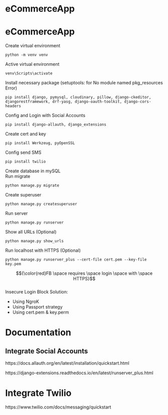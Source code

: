 # eCommerceApp
# eCommerceApp
Create virtual environment

	python -m venv venv
Active virtual environment

	venv\Scripts\activate
Install necessary package (setuptools: for No module named pkg_resources Error)

	pip install django, pymysql, cloudinary, pillow, django-ckeditor, djangorestframework, drf-yasg, django-oauth-toolkit, django-cors-headers
Config and Login with Social Accounts

	pip install django-allauth, django_extensions
Create cert and key

	pip install Werkzeug, pyOpenSSL
Config send SMS

	pip install twilio
<p>Create database in mySQL<br/>
Run migrate

	python manage.py migrate
Create superuser
	
	python manage.py createsuperuser
Run server

 	python manage.py runserver
Show all URLs (Optional)

	python manage.py show_urls
Run localhost with HTTPS (Optional)
	
	python manage.py runserver_plus --cert-file cert.pem --key-file key.pem
$${\color{red}FB \space requires \space login \space with \space HTTPS}$$ <br/>
Insecure Login Block Solution:
* Using NgroK
* Using Passport strategy
* Using cert.pem & key.perm

<h1>Documentation</h1>
<h2>Integrate Social Accounts</h2>
<p>https://docs.allauth.org/en/latest/installation/quickstart.html</p>
<p>https://django-extensions.readthedocs.io/en/latest/runserver_plus.html</p>
<h1>Integrate Twilio</h1>
<p>https://www.twilio.com/docs/messaging/quickstart</p>
